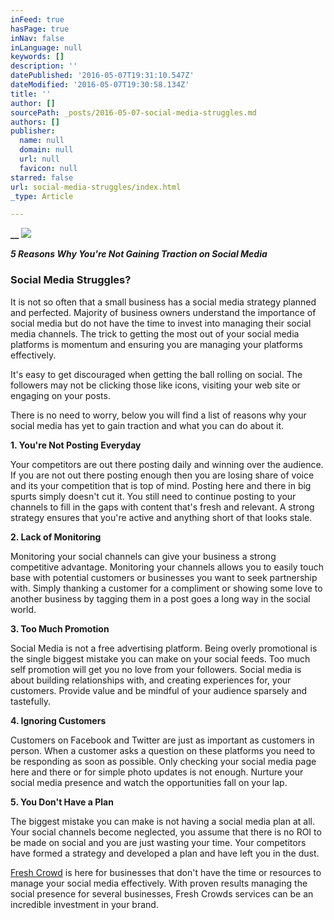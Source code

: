 ```yaml
---
inFeed: true
hasPage: true
inNav: false
inLanguage: null
keywords: []
description: ''
datePublished: '2016-05-07T19:31:10.547Z'
dateModified: '2016-05-07T19:30:58.134Z'
title: ''
author: []
sourcePath: _posts/2016-05-07-social-media-struggles.md
authors: []
publisher:
  name: null
  domain: null
  url: null
  favicon: null
starred: false
url: social-media-struggles/index.html
_type: Article

---
```

**__**
![](https://the-grid-user-content.s3-us-west-2.amazonaws.com/7006d677-ce2d-4887-a11b-bc3d66160b8a.png)

**_5 Reasons Why You're Not Gaining Traction on Social Media_**

### Social Media Struggles?

It is not so often that a small business has a social media strategy planned and perfected. Majority of business owners understand the importance of social media but do not have the time to invest into managing their social media channels. The trick to getting the most out of your social media platforms is momentum and ensuring you are managing your platforms effectively.

It's easy to get discouraged when getting the ball rolling on social. The followers may not be clicking those like icons, visiting your web site or engaging on your posts.

There is no need to worry, below you will find a list of reasons why your social media has yet to gain traction and what you can do about it.

**1\. You're Not Posting Everyday**

Your competitors are out there posting daily and winning over the audience. If you are not out there posting enough then you are losing share of voice and its your competition that is top of mind. Posting here and there in big spurts simply doesn't cut it. You still need to continue posting to your channels to fill in the gaps with content that's fresh and relevant. A strong strategy ensures that you're active and anything short of that looks stale.

**2\. Lack of Monitoring**

Monitoring your social channels can give your business a strong competitive advantage. Monitoring your channels allows you to easily touch base with potential customers or businesses you want to seek partnership with. Simply thanking a customer for a compliment or showing some love to another business by tagging them in a post goes a long way in the social world.

**3\. Too Much Promotion**

Social Media is not a free advertising platform. Being overly promotional is the single biggest mistake you can make on your social feeds. Too much self promotion will get you no love from your followers. Social media is about building relationships with, and creating experiences for, your customers. Provide value and be mindful of your audience sparsely and tastefully.

**4\. Ignoring Customers**

Customers on Facebook and Twitter are just as important as customers in person. When a customer asks a question on these platforms you need to be responding as soon as possible. Only checking your social media page here and there or for simple photo updates is not enough. Nurture your social media presence and watch the opportunities fall on your lap.

**5\. You Don't Have a Plan**

The biggest mistake you can make is not having a social media plan at all. Your social channels become neglected, you assume that there is no ROI to be made on social and you are just wasting your time. Your competitors have formed a strategy and developed a plan and have left you in the dust.

[Fresh Crowd][0] is here for businesses that don't have the time or resources to manage your social media effectively. With proven results managing the social presence for several businesses, Fresh Crowds services can be an incredible investment in your brand.

[0]: http://freshcrowd.com/